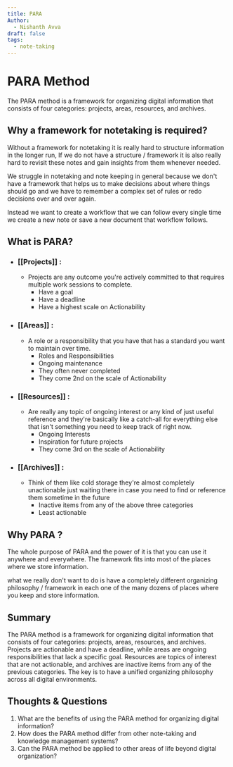 ```yaml
---
title: PARA
Author:
  - Nishanth Avva 
draft: false
tags:
  - note-taking
---
```

# PARA Method

The PARA method is a framework for organizing digital information that consists of four categories: projects, areas, resources, and archives.

## Why a framework for notetaking is required?

Without a framework for notetaking it is really hard to structure information in the longer run, If we do not have a structure / framework it is also really hard to revisit these notes and gain insights from them whenever needed.

We struggle in notetaking and note keeping in general because we don't have a framework that helps us to make decisions about where things should go and we have to remember a complex set of rules or redo decisions over and over again.

Instead we want to create a workflow that we can follow every single time we create a new note or save a new document that workflow follows.

## What is PARA?
- ### [[Projects]] : 
	- Projects are any outcome you're actively committed to that requires multiple work sessions to complete.
		- Have a goal 
		- Have a deadline
		- Have a highest scale on Actionability
- ### [[Areas]] : 
	- A role or a responsibility that you have that has a standard you want to maintain over time.
		- Roles and Responsibilities
		- Ongoing maintenance
		- They often never completed 
		- They come 2nd on the scale of Actionability
- ### [[Resources]] : 
	- Are really any topic of ongoing interest or any kind of just useful reference and they're basically like a catch-all for everything else that isn't something you need to keep track of right now.
		- Ongoing Interests
		- Inspiration for future projects
		- They come 3rd on the scale of Actionability
- ### [[Archives]] : 
	- Think of them like cold storage they're almost completely unactionable just waiting there in case you need to find or reference them sometime in the future
		- Inactive items from any of the above three categories
		- Least actionable

## Why PARA ?

The whole purpose of PARA and the power of it is that you can use it anywhere and everywhere. The framework fits into most of the places where we store information.

what we really don't want to do is have a completely different organizing philosophy / framework in each one of the many dozens of places where you keep and store information.

## Summary

The PARA method is a framework for organizing digital information that consists of four categories: projects, areas, resources, and archives. Projects are actionable and have a deadline, while areas are ongoing responsibilities that lack a specific goal. Resources are topics of interest that are not actionable, and archives are inactive items from any of the previous categories. The key is to have a unified organizing philosophy across all digital environments.

## Thoughts & Questions

1. What are the benefits of using the PARA method for organizing digital information?
2. How does the PARA method differ from other note-taking and knowledge management systems?
3. Can the PARA method be applied to other areas of life beyond digital organization?